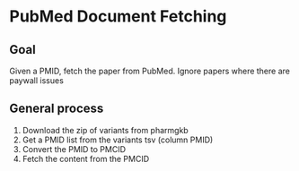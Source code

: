 # PubMed Document Fetching
## Goal
Given a PMID, fetch the paper from PubMed. Ignore papers where there are paywall issues

## General process
1. Download the zip of variants from pharmgkb
2. Get a PMID list from the variants tsv (column PMID)
3. Convert the PMID to PMCID 
4. Fetch the content from the PMCID